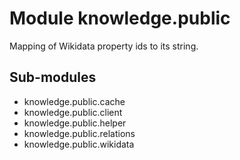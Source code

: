 Module knowledge.public
=======================
Mapping of Wikidata property ids to its string.

Sub-modules
-----------
* knowledge.public.cache
* knowledge.public.client
* knowledge.public.helper
* knowledge.public.relations
* knowledge.public.wikidata